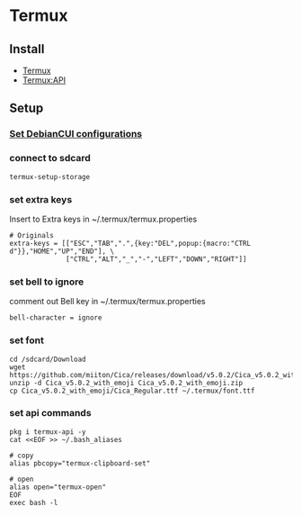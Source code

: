 # Termux

## Install

- [Termux](https://play.google.com/store/apps/details?id=com.termux)
- [Termux:API](https://play.google.com/store/apps/details?id=com.termux.api)

## Setup

### [Set DebianCUI configurations](/Debian.md)

### connect to sdcard

```shell
termux-setup-storage
```

### set extra keys

Insert to Extra keys in ~/.termux/termux.properties

```properties
# Originals
extra-keys = [["ESC","TAB",".",{key:"DEL",popup:{macro:"CTRL d"}},"HOME","UP","END"], \
              ["CTRL","ALT","_","-","LEFT","DOWN","RIGHT"]]
```

### set bell to ignore

comment out Bell key in ~/.termux/termux.properties

```properties
bell-character = ignore
```

### set font

```shell
cd /sdcard/Download
wget https://github.com/miiton/Cica/releases/download/v5.0.2/Cica_v5.0.2_with_emoji.zip
unzip -d Cica_v5.0.2_with_emoji Cica_v5.0.2_with_emoji.zip
cp Cica_v5.0.2_with_emoji/Cica_Regular.ttf ~/.termux/font.ttf
```

### set api commands

```shell
pkg i termux-api -y
cat <<EOF >> ~/.bash_aliases

# copy
alias pbcopy="termux-clipboard-set"

# open
alias open="termux-open"
EOF
exec bash -l
```
